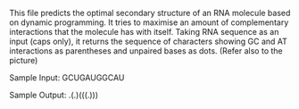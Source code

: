 This file predicts the optimal secondary structure of an RNA molecule based on dynamic programming.
It tries to maximise an amount of complementary interactions that the molecule has with itself.
Taking RNA sequence as an input (caps only), it returns the sequence of characters showing GC and AT interactions as parentheses and unpaired bases as dots.
(Refer also to the picture)

Sample Input:
GCUGAUGGCAU

Sample Output:
.(.)(((.)))
